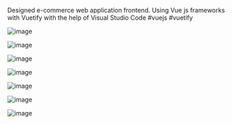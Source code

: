 Designed e-commerce web application frontend.
Using Vue js frameworks with Vuetify 
with the help of Visual Studio Code
#vuejs #vuetify

![image](https://user-images.githubusercontent.com/64035537/215870480-ecc45767-e97e-4f49-a1e6-bfcc3060950d.png)

![image](https://user-images.githubusercontent.com/64035537/215870577-8e6b9232-5099-4ff7-b7ba-6fd7902ac9a7.png)

![image](https://user-images.githubusercontent.com/64035537/215870675-99c7482c-0c1b-4e35-9834-cea5c969edb1.png)

![image](https://user-images.githubusercontent.com/64035537/215870747-8706ce40-515a-4898-8816-3110a563aaa7.png)

![image](https://user-images.githubusercontent.com/64035537/215870864-70a529e6-041a-495c-9459-585cf66d78a4.png)

![image](https://user-images.githubusercontent.com/64035537/215870947-c2264542-cdab-4b95-b731-636bee167f7c.png)

![image](https://user-images.githubusercontent.com/64035537/215871002-ff6a3d64-1cba-46fb-acff-7d6a4d181b65.png)
